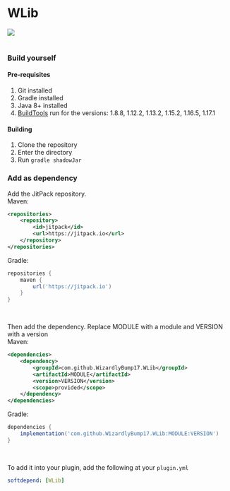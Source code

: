 # WLib

[![](https://jitpack.io/v/WizardlyBump17/WLib.svg)](https://jitpack.io/#WizardlyBump17/WLib)
<br>
<br>

### Build yourself

#### Pre-requisites

1. Git installed
2. Gradle installed
3. Java 8+ installed
4. [BuildTools](https://www.spigotmc.org/wiki/buildtools/) run for the versions: 1.8.8, 1.12.2, 1.13.2, 1.15.2, 1.16.5, 1.17.1

#### Building

1. Clone the repository
2. Enter the directory
3. Run `gradle shadowJar`

### Add as dependency
Add the JitPack repository.<br>
Maven:
```xml
<repositories>
    <repository>
        <id>jitpack</id>
        <url>https://jitpack.io</url>
    </repository>
</repositories>
```
Gradle:
```groovy
repositories {
    maven {
        url('https://jitpack.io')
    }
}
```
<br>

Then add the dependency. Replace MODULE with a module and VERSION with a version<br>
Maven:
```xml
<dependencies>
    <dependency>
        <groupId>com.github.WizardlyBump17.WLib</groupId>
        <artifactId>MODULE</artifactId>
        <version>VERSION</version>
        <scope>provided</scope>
    </dependency>
</dependencies>
```
Gradle:
```groovy
dependencies {
    implementation('com.github.WizardlyBump17.WLib:MODULE:VERSION')
}
```
<br>

To add it into your plugin, add the following at your `plugin.yml`
```yaml
softdepend: [WLib]
```